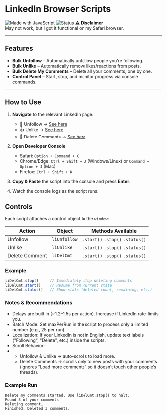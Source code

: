 # LinkedIn Browser Scripts

![Made with JavaScript](https://img.shields.io/badge/Made%20with-JavaScript-yellow?style=for-the-badge&logo=javascript)
![Status](https://img.shields.io/badge/Status-Experimental-orange?style=for-the-badge&logo=linkedin)
⚠️ **Disclaimer**  
May not work, but I got it functional on my Safari browser.  

---

## Features

- **Bulk Unfollow** – Automatically unfollow people you’re following.  
- **Bulk Unlike** – Automatically remove likes/reactions from posts.  
- **Bulk Delete My Comments** – Delete all your comments, one by one.  
- **Control Panel** – Start, stop, and monitor progress via console commands.  

---

## How to Use

1. **Navigate** to the relevant LinkedIn page:  
   - 👥 Unfollow → [See here](https://www.linkedin.com/help/linkedin/answer/a546122/viewing-recent-activity?lang=en)
   - 👍 Unlike → [See here](https://www.linkedin.com/help/linkedin/answer/a546122/viewing-recent-activity?lang=en)  
   - 💬 Delete Comments → [See here](https://www.linkedin.com/help/linkedin/answer/a546122/viewing-recent-activity?lang=en)   

2. **Open Developer Console**  
   - Safari: `Option + Command + C`  
   - Chrome/Edge: `Ctrl + Shift + J` (Windows/Linux) or `Command + Option + J` (Mac)  
   - Firefox: `Ctrl + Shift + K`  

3. **Copy & Paste** the script into the console and press **Enter**.  

4. Watch the console logs as the script runs.  


## Controls

Each script attaches a control object to the `window`:

| Action        | Object      | Methods Available |
|---------------|------------|-------------------|
| Unfollow      | `liUnfollow` | `.start()` `.stop()` `.status()` |
| Unlike        | `liUnlike`   | `.start()` `.stop()` `.status()` |
| Delete Comment| `liDelCmt`   | `.start()` `.stop()` `.status()` |

### Example  
```js
liDelCmt.stop()     // Immediately stop deleting comments
liDelCmt.start()    // Resume from current state
liDelCmt.status()   // Show stats (deleted count, remaining, etc.)
```


### Notes & Recommendations
- Delays are built in (~1.2–1.5s per action). Increase if LinkedIn rate-limits you.
- Batch Mode: Set maxPerRun in the script to process only a limited number (e.g., 25 per run).
- Localization: If your LinkedIn is not in English, update text labels ("Following", "Delete", etc.) inside the scripts.
- Scroll Behavior:
- - Unfollow & Unlike → auto-scrolls to load more.
  - Delete Comments → scrolls only to new posts with your comments (ignores “Load more comments” so it doesn’t touch other people’s threads).


### Example Run
```
Delete my comments started. Use liDelCmt.stop() to halt.
Found 3 of your comments
Deleting comment…
Finished. Deleted 3 comments.
```


